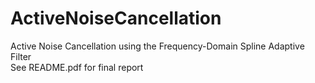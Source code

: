 # ActiveNoiseCancellation
Active Noise Cancellation using the Frequency-Domain Spline Adaptive Filter  
See README.pdf for final report
